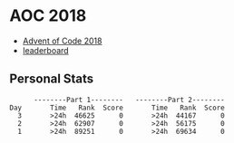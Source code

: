 # AOC 2018

* [Advent of Code 2018](https://adventofcode.com/2018)
* [leaderboard](https://adventofcode.com/2018/leaderboard)

## Personal Stats
```
      --------Part 1--------   --------Part 2--------
Day       Time   Rank  Score       Time   Rank  Score
  3       >24h  46625      0       >24h  44167      0
  2       >24h  62907      0       >24h  56175      0
  1       >24h  89251      0       >24h  69634      0
```
